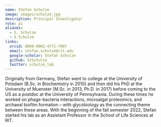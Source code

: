 ```yaml
---
name: Stefan Schulze
image: images/schulze.jpg
description: Principal Investigator
role: pi
aliases:
  - S. Schulze
  - S Schulze
links:
  orcid: 0000-0002-4771-7987
  email: stefan.schulze@rit.edu
  google-scholar: Stefan Schulze
  github: StSchulze
  twitter: schulze_lab
---
```


Originally from Germany, Stefan went to college at the University of Potsdam (B.Sc. in Biochemistry in 2010) and then did his PhD at the University of Muenster (M.Sc. in 2013, Ph.D. in 2017) before coming to the US as a postdoc at the University of Pennsylvania. During these times he worked on phage-bacteria interactions, microalgal proteomics, and archaeal biofilm formation – with glycobiology as the connecting theme between these areas. With the beginning of the fall semester 2022, Stefan started his lab as an Assistant Professor in the School of Life Sciences at RIT.
